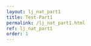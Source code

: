```yaml
---
layout: lj_nat_part1
title: Test-Part1
permalink: /lj_nat_part1.html
ref: lj_nat_part1
order: 1
---
```

